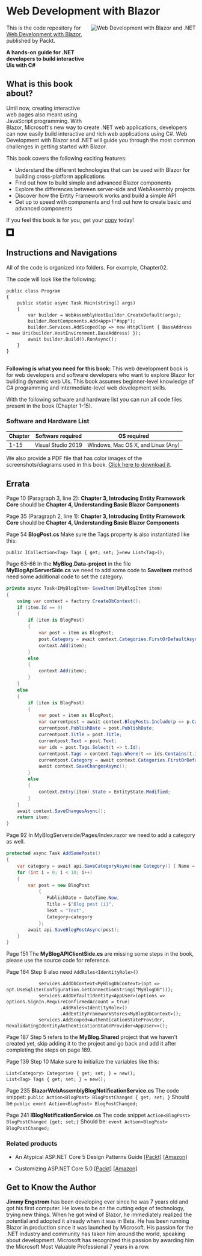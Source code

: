 # Web Development with Blazor

<a href="https://www.packtpub.com/product/web-development-with-blazor-and-net-5/9781800208728"><img src="https://static.packt-cdn.com/products/9781800208728/cover/smaller" alt="Web Development with Blazor and .NET" height="256px" align="right"></a>

This is the code repository for [Web Development with Blazor](https://www.packtpub.com/product/web-development-with-blazor-and-net-5/9781800208728), published by Packt.

**A hands-on guide for .NET developers to build interactive UIs with C#**

## What is this book about?
Until now, creating interactive web pages also meant using JavaScript programming. With Blazor, Microsoft's new way to create .NET web applications, developers can now easily build interactive and rich web applications using C#. Web Development with Blazor and .NET will guide you through the most common challenges in getting started with Blazor.

This book covers the following exciting features: 
* Understand the different technologies that can be used with Blazor for building cross-platform applications
* Find out how to build simple and advanced Blazor components
* Explore the differences between server-side and WebAssembly projects
* Discover how the Entity Framework works and build a simple API
* Get up to speed with components and find out how to create basic and advanced components

If you feel this book is for you, get your [copy](https://www.amazon.com/dp/1800208723) today!

<a href="https://www.packtpub.com/?utm_source=github&utm_medium=banner&utm_campaign=GitHubBanner"><img src="https://raw.githubusercontent.com/PacktPublishing/GitHub/master/GitHub.png" 
alt="https://www.packtpub.com/" border="5" /></a>


## Instructions and Navigations
All of the code is organized into folders. For example, Chapter02.

The code will look like the following:
```
public class Program
{
    public static async Task Main(string[] args)
    {
        var builder = WebAssemblyHostBuilder.CreateDefault(args);
        builder.RootComponents.Add<App>("#app");
        builder.Services.AddScoped(sp => new HttpClient { BaseAddress = new Uri(builder.HostEnvironment.BaseAddress) });
        await builder.Build().RunAsync();
    }
}


```

**Following is what you need for this book:**
This web development book is for web developers and software developers who want to explore Blazor for building dynamic web UIs. This book assumes beginner-level knowledge of C# programming and intermediate-level web development skills.

With the following software and hardware list you can run all code files present in the book (Chapter 1-15).

### Software and Hardware List

| Chapter  | Software required                   | OS required                        |
| -------- | ------------------------------------| -----------------------------------|
| 1-15     | Visual Studio 2019                    | Windows, Mac OS X, and Linux (Any) |


We also provide a PDF file that has color images of the screenshots/diagrams used in this book. [Click here to download it](https://static.packt-cdn.com/downloads/9781800208728_ColorImages.pdf).

## Errata 

Page 10 (Paragraph 3, line 2): **Chapter 3, Introducing Entity Framework Core** should be **Chapter 4, Understanding Basic Blazor Components**

Page 35 (Paragraph 2, line 1): **Chapter 3, Introducing Entity Framework Core** should be **Chapter 4, Understanding Basic Blazor Components**

Page 54 **BlogPost.cs** Make sure the Tags property is also instantiated like this:
```
public ICollection<Tag> Tags { get; set; }=new List<Tag>();
```

Page 63-66 In the **MyBlog.Data-project** in the file **MyBlogApiServerSide.cs**  we need to add some code to **SaveItem** method need some additional code to set the category.
``` csharp
private async Task<IMyBlogItem> SaveItem(IMyBlogItem item)
{
    using var context = factory.CreateDbContext();
    if (item.Id == 0)
    {
        if (item is BlogPost)
        {
            var post = item as BlogPost;
            post.Category = await context.Categories.FirstOrDefaultAsync(c => c.Id == post.Category.Id);
            context.Add(item);
        }
        else
        {
            context.Add(item);
        }
    }
    else
    {
        if (item is BlogPost)
        {
            var post = item as BlogPost;
            var currentpost = await context.BlogPosts.Include(p => p.Category).Include(p => p.Tags).FirstOrDefaultAsync(p => p.Id == post.Id);
            currentpost.PublishDate = post.PublishDate;
            currentpost.Title = post.Title;
            currentpost.Text = post.Text;
            var ids = post.Tags.Select(t => t.Id);
            currentpost.Tags = context.Tags.Where(t => ids.Contains(t.Id)).ToList();
            currentpost.Category = await context.Categories.FirstOrDefaultAsync(c => c.Id == post.Category.Id);
            await context.SaveChangesAsync();
        }
        else
        {
            context.Entry(item).State = EntityState.Modified;
        }
    }
    await context.SaveChangesAsync();
    return item;
}
```
Page 92 In MyBlogServerside/Pages/Index.razor we need to add a category as well.
``` csharp 
protected async Task AddSomePosts()
{
    var category = await api.SaveCategoryAsync(new Category() { Name = "New Category" });
    for (int i = 0; i < 10; i++)
    {
        var post = new BlogPost
            {
               PublishDate = DateTime.Now, 
               Title = $"Blog post {i}", 
               Text = "Text",
               Category=category
            };
        await api.SaveBlogPostAsync(post);
    }   
}
```
Page 151 The **MyBlogAPIClientSide.cs** are missing some steps in the book, please use the source code for reference.

Page 164 Step 8 also need ```AddRoles<IdentityRole>()```
```
            services.AddDbContext<MyBlogDbContext>(opt => opt.UseSqlite(Configuration.GetConnectionString("MyBlogDB")));
            services.AddDefaultIdentity<AppUser>(options => options.SignIn.RequireConfirmedAccount = true)
                    .AddRoles<IdentityRole>()
                    .AddEntityFrameworkStores<MyBlogDbContext>();
            services.AddScoped<AuthenticationStateProvider, RevalidatingIdentityAuthenticationStateProvider<AppUser>>();
```

Page 187 Step 5 refers to the **MyBlog.Shared** project that we haven't created yet, skip adding it to the project and go back and add it after completing the steps on page 189.

Page 139 Step 10
Make sure to initialize the variables like this:
```
List<Category> Categories { get; set; } = new();
List<Tag> Tags { get; set; } = new();
```

Page 235 **BlazorWebAssemblyBlogNotificationService.cs**
The code snippet:
```public Action<BlogPost> BlogPostChanged { get; set; }```
Should be
```public event Action<BlogPost> BlogPostChanged;```  

Page 241 **IBlogNotificationService.cs**
The code snippet 
```Action<BlogPost> BlogPostChanged {get; set;}```
Should be:
```event Action<BlogPost> BlogPostChanged;```


### Related products <Other books you may enjoy>
* An Atypical ASP.NET Core 5 Design Patterns Guide [[Packt]](https://www.packtpub.com/product/an-atypical-asp-net-core-5-design-patterns-guide/9781789346091) [[Amazon]](https://www.amazon.com/dp/1789346096)

* Customizing ASP.NET Core 5.0 [[Packt]](https://www.packtpub.com/product/customizing-asp-net-core-5-0/9781801077866) [[Amazon]](https://www.amazon.com/dp/180107786X)

## Get to Know the Author
**Jimmy Engstrom**
has been developing ever since he was 7 years old and got his first computer. He loves to be on the cutting edge of technology, trying new things. When he got wind of Blazor, he immediately realized the potential and adopted it already when it was in Beta. He has been running Blazor in production since it was launched by Microsoft.
His passion for the .NET industry and community has taken him around the world, speaking about development. Microsoft has recognized this passion by awarding him the Microsoft Most Valuable Professional 7 years in a row.


